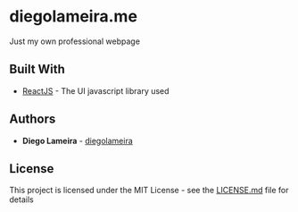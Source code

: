 # diegolameira.me

Just my own professional webpage

## Built With

* [ReactJS](https://reactjs.org/) - The UI javascript library used

## Authors

* **Diego Lameira** - [diegolameira](https://github.com/diegolameira)

## License

This project is licensed under the MIT License - see the [LICENSE.md](LICENSE.md) file for details
